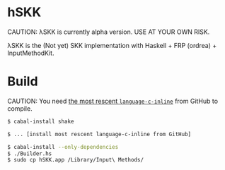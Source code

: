 hSKK
============
CAUTION: λSKK is currently alpha version. USE AT YOUR OWN RISK.

λSKK is the (Not yet) SKK implementation with Haskell + FRP (ordrea) + InputMethodKit.

Build
=====
CAUTION: You need [the most rescent `language-c-inline`](https://github.com/mchakravarty/language-c-inline/tree/def179b26c104cdfa73e1e873214aa5ef600f531) from GitHub to compile.

```sh
$ cabal-install shake

$ ... [install most rescent language-c-inline from GitHub]

$ cabal-install --only-dependencies
$ ./Builder.hs
$ sudo cp hSKK.app /Library/Input\ Methods/
```
